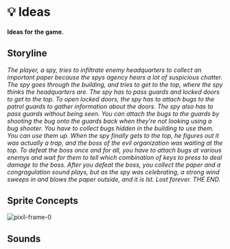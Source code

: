 # 💡 Ideas

#### Ideas for the game.

## Storyline

*The player, a spy, tries to infiltrate enemy headquarters to collect an important paper because the spys agency hears a lot of suspicious chatter. The spy goes through the building, and tries to get to the top, where the spy thinks the headquarters are. The spy has to pass guards and locked doors to get to the top. To open locked doors, the spy has to attach bugs to the patrol guards to gather information about the doors. The spy also has to pass guards without being seen. You can attach the bugs to the guards by shooting the bug onto the guards back when they're not looking using a bug shooter. You have to collect bugs hidden in the building to use them. You can use them up. When the spy finally gets to the top, he figures out it was actually a trap, and the boss of the evil organization was waiting at the top. To defeat the boss once and for all, you have to attach bugs at various enemys and wait for them to tell which combination of keys to press to deal damage to the boss. After you defeat the boss, you collect the paper and a congragulation sound plays, but as the spy was celebrating, a strong wind sweeps in and blows the paper outside, and it is lst. Lost forever. THE END.*

## Sprite Concepts

![pixil-frame-0](https://user-images.githubusercontent.com/67921602/140200623-0abd9320-70d8-4337-a151-4e3e10dc0c9a.png)

## Sounds

